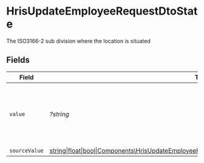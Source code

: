 # HrisUpdateEmployeeRequestDtoState

The ISO3166-2 sub division where the location is situated


## Fields

| Field                                                                                                                                                                                    | Type                                                                                                                                                                                     | Required                                                                                                                                                                                 | Description                                                                                                                                                                              |
| ---------------------------------------------------------------------------------------------------------------------------------------------------------------------------------------- | ---------------------------------------------------------------------------------------------------------------------------------------------------------------------------------------- | ---------------------------------------------------------------------------------------------------------------------------------------------------------------------------------------- | ---------------------------------------------------------------------------------------------------------------------------------------------------------------------------------------- |
| `value`                                                                                                                                                                                  | *?string*                                                                                                                                                                                | :heavy_minus_sign:                                                                                                                                                                       | state (ISO3166-2 Sub Division Code) - value must be a valid enum value                                                                                                                   |
| `sourceValue`                                                                                                                                                                            | [string\|float\|bool\|Components\HrisUpdateEmployeeRequestDtoSourceValueHomeLocationState4\|array\|null](../../Models/Components/HrisUpdateEmployeeRequestDtoHomeLocationStateSourceValue.md) | :heavy_minus_sign:                                                                                                                                                                       | N/A                                                                                                                                                                                      |